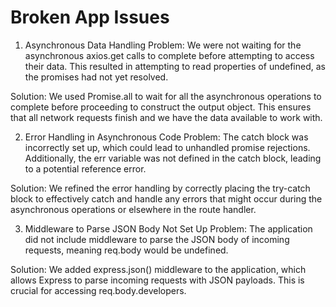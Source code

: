 # Broken App Issues


1. Asynchronous Data Handling
Problem: We were not waiting for the asynchronous axios.get calls to complete before attempting to access their data. This resulted in attempting to read properties of undefined, as the promises had not yet resolved.

Solution: We used Promise.all to wait for all the asynchronous operations to complete before proceeding to construct the output object. This ensures that all network requests finish and we have the data available to work with.

2. Error Handling in Asynchronous Code
Problem: The catch block was incorrectly set up, which could lead to unhandled promise rejections. Additionally, the err variable was not defined in the catch block, leading to a potential reference error.

Solution: We refined the error handling by correctly placing the try-catch block to effectively catch and handle any errors that might occur during the asynchronous operations or elsewhere in the route handler.

3. Middleware to Parse JSON Body Not Set Up
Problem: The application did not include middleware to parse the JSON body of incoming requests, meaning req.body would be undefined.

Solution: We added express.json() middleware to the application, which allows Express to parse incoming requests with JSON payloads. This is crucial for accessing req.body.developers.

